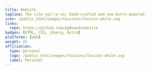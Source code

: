 ```yaml
---
title: Website
tagline: The site you’re on; hand-crafted and now Astro‑powered.
icon: /public_html/images/favicons/favicon-white.svg
links:
  repo: https://github.com/pg8wood/website
badges: [HTML, CSS, jQuery, Astro]
platforms: [web]
weight: 25
affiliation:
  type: personal
  logo: /public_html/images/favicons/favicon-white.svg
  label: Personal
---
```

